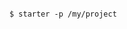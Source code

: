 <!-- usedin: [ _includes/_inlines/Deployment/common/cloud66-starter/cloud66-starter_get-started-v1.md] -->

```

$ starter -p /my/project

```
